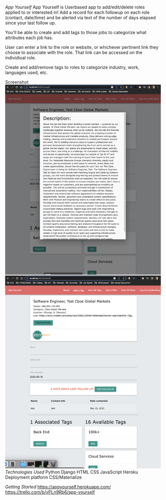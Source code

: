 
*App Yourself*
App Yourself is Userbased app to add/edit/delete roles applied to or interested in! Add a record for each followup on each role (contact, date/time) and be alerted via text of the number of days elapsed since your last follow up. 

You'll be able to create and add tags to those jobs to categorize what attributes each job has.

User can enter a link to the role or website, or whichever pertinent link they choose to associate with the role. That link can be accessed on the individiual role.

Create and add/remove tags to roles to categorize industry, work, languages used, etc.


Screenshot
![Alt text](Screenshots/detail-page-with-description-modal.png)
![Alt text](Screenshots/detail-page.png)
*Technologies Used*
Python
Django
HTML
CSS
JavaScript
Heroku Deployment platform
CSS/Materialize


*Getting Started*
https://appyourself.herokuapp.com/
https://trello.com/b/vPLn9Rb6/app-yourself



